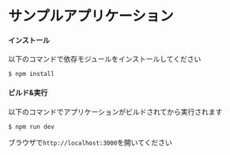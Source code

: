 サンプルアプリケーション
==========

#### インストール
以下のコマンドで依存モジュールをインストールしてください
```
$ npm install
```

#### ビルド&実行
以下のコマンドでアプリケーションがビルドされてから実行されます
```
$ npm run dev
```

ブラウザで`http://localhost:3000`を開いてください
